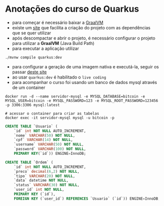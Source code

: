 # Anotações do curso de Quarkus

- para começar é necessário baixar a [GraalVM](https://www.graalvm.org/downloads/)
- existe um [site](https://code.quarkus.io/) que facilita a criação do projeto com as dependências que se quer utilizar
- após descompactar e abrir o projeto, é necessário configurar o projeto para utilizar a **GraalVM** (Java Build Path)
- para executar a aplicação utilizar

```bash
./mvnw compile quarkus:dev
```

- para configurar a geração de uma imagem nativa e executá-la, seguir os passar [deste site](https://quarkus.io/guides/building-native-image)
- ao usar `quarkus:dev` é habilitado o `live coding`
- para acompanhar o curso foi usando um banco de dados mysql através de um container

```docker
docker run -d --name servidor-mysql -e MYSQL_DATABASE=bitcoin -e MYSQL_USER=bitcoin -e MYSQL_PASSWORD=123 -e MYSQL_ROOT_PASSWORD=123456 -p 3306:3306 mysql:latest

# acessar o container para criar as tabelas
docker exec -it servidor-mysql mysql -u bitcoin -p
```

```sql
CREATE TABLE `Usuario` (
	`id` int NOT NULL AUTO_INCREMENT,
	`nome` VARCHAR(50) NOT NULL,
	`cpf` VARCHAR(14) NOT NULL,
	`username` VARCHAR(50) NOT NULL,
	`password` VARCHAR(100) NOT NULL,
	PRIMARY KEY(`id`)) ENGINE=InnoDB;

CREATE TABLE `Ordem` (
	`id` int NOT NULL AUTO_INCREMENT,
	`preco` decimal(6,2) NOT NULL,
	`tipo` VARCHAR(20) NOT NULL,
	`data` datetime NOT NULL,
	`status` VARCHAR(30) NOT NULL,
	`user_id` int NOT NULL,
	PRIMARY KEY (`id`),
	FOREIGN KEY (`user_id`) REFERENCES `Usuario` (`id`)) ENGINE=InnoDB;
```
